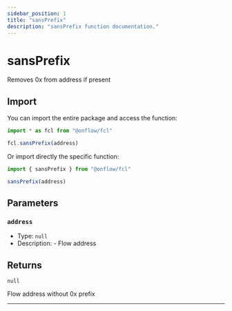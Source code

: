 ```yaml
---
sidebar_position: 1
title: "sansPrefix"
description: "sansPrefix function documentation."
---
```


<!-- THIS DOCUMENT IS AUTO-GENERATED FROM [onflow/fcl/../util-address/src/index.ts](https://github.com/onflow/fcl-js/tree/master/packages/fcl/../util-address/src/index.ts). DO NOT EDIT MANUALLY -->

# sansPrefix

Removes 0x from address if present

## Import

You can import the entire package and access the function:

```typescript
import * as fcl from "@onflow/fcl"

fcl.sansPrefix(address)
```

Or import directly the specific function:

```typescript
import { sansPrefix } from "@onflow/fcl"

sansPrefix(address)
```


## Parameters

### `address` 


- Type: `null`
- Description: - Flow address


## Returns

`null`


Flow address without 0x prefix

---